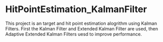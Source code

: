 # HitPointEstimation_KalmanFilter

This project is an target and hit point estimation alogrithm using Kalman Filters.
First the Kalman Filter and Extended Kalman Filter are used, then Adaptive Extended Kalman Filters uesd to improve performance. 
